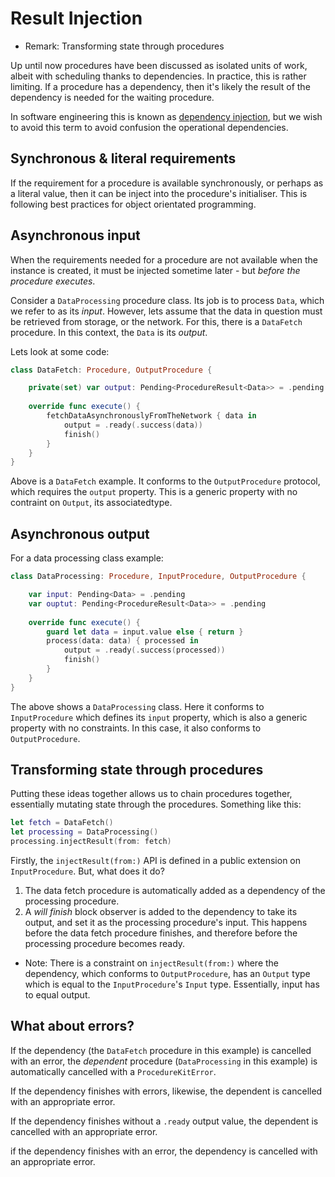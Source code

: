 # Result Injection

- Remark: Transforming state through procedures

Up until now procedures have been discussed as isolated units of work, albeit with scheduling thanks to dependencies. In practice, this is rather limiting. If a procedure has a dependency, then it's likely the result of the dependency is needed for the waiting procedure.

In software engineering this is known as [dependency injection](https://en.wikipedia.org/wiki/Dependency_injection), but we wish to avoid this term to avoid confusion the operational dependencies.

## Synchronous & literal requirements

If the requirement for a procedure is available synchronously, or perhaps as a literal value, then it can be inject into the procedure's initialiser. This is following best practices for object orientated programming.

## Asynchronous input

When the requirements needed for a procedure are not available when the instance is created, it must be injected sometime later - but _before the procedure executes_.

Consider a `DataProcessing` procedure class. Its job is to process `Data`, which we refer to as its _input_. However, lets assume that the data in question must be retrieved from storage, or the network. For this, there is a `DataFetch` procedure. In this context, the `Data` is its _output_.

Lets look at some code:

```swift
class DataFetch: Procedure, OutputProcedure {

    private(set) var output: Pending<ProcedureResult<Data>> = .pending
    
    override func execute() {
        fetchDataAsynchronouslyFromTheNetwork { data in 
            output = .ready(.success(data))
            finish()
        }
    }
}
```

Above is a `DataFetch` example. It conforms to the `OutputProcedure` protocol, which requires the `output` property. This is a generic property with no contraint on `Output`, its associatedtype. 

## Asynchronous output

For a data processing class example:

```swift
class DataProcessing: Procedure, InputProcedure, OutputProcedure {

    var input: Pending<Data> = .pending
    var ouptut: Pending<ProcedureResult<Data>> = .pending
    
    override func execute() {
        guard let data = input.value else { return }
        process(data: data) { processed in 
            output = .ready(.success(processed))
            finish()
        }
    }
}
```

The above shows a `DataProcessing` class. Here it conforms to `InputProcedure` which defines its `input` property, which is also a generic property with no constraints. In this case, it also conforms to `OutputProcedure`.

## Transforming state through procedures

Putting these ideas together allows us to chain procedures together, essentially mutating state through the procedures. Something like this:

```swift
let fetch = DataFetch()
let processing = DataProcessing()
processing.injectResult(from: fetch)
``` 

Firstly, the `injectResult(from:)` API is defined in a public extension on `InputProcedure`. But, what does it do?

1. The data fetch procedure is automatically added as a dependency of the processing procedure.
2. A _will finish_ block observer is added to the dependency to take its output, and set it as the processing procedure's input. This happens before the data fetch procedure finishes, and therefore before the processing procedure becomes ready.

- Note:
There is a constraint on `injectResult(from:)` where the dependency, which conforms to `OutputProcedure`, has an `Output` type which is equal to the `InputProcedure`'s `Input` type. Essentially, input has to equal output.

## What about errors?

If the dependency (the `DataFetch` procedure in this example) is cancelled with an error, the _dependent_ procedure (`DataProcessing` in this example) is automatically cancelled with a `ProcedureKitError`.

If the dependency finishes with errors, likewise, the dependent is cancelled with an appropriate error.

If the dependency finishes without a `.ready` output value, the dependent is cancelled with an appropriate error.

if the dependency finishes with an error, the dependency is cancelled with an appropriate error.

